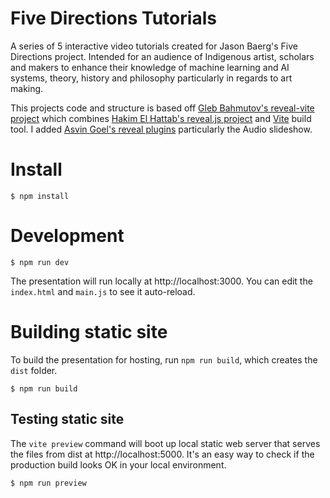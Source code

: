 Five Directions Tutorials
=========================

A series of 5 interactive video tutorials created for Jason Baerg's Five Directions project.
Intended for an audience of Indigenous artist, scholars and makers to enhance their 
knowledge of machine learning and AI systems, theory, history and philosophy particularly
in regards to art making.

This projects code and structure is based off [Gleb Bahmutov's reveal-vite project](https://github.com/bahmutov/reveal-vite) which combines [Hakim El Hattab's reveal.js project](https://revealjs.com/) and [Vite](https://vitejs.dev/) build tool. I added [Asvin Goel's reveal plugins](https://github.com/rajgoel/reveal.js-plugins) particularly the Audio slideshow.

# Install

    $ npm install
    
# Development

    $ npm run dev

The presentation will run locally at http://localhost:3000. You can edit the `index.html` and `main.js` to see it auto-reload.

# Building static site

To build the presentation for hosting, run `npm run build`, which creates the `dist` folder.

    $ npm run build

## Testing static site
    
The `vite preview` command will boot up local static web server that serves the files from dist at http://localhost:5000. It's an easy way to check if the production build looks OK in your local environment.

    $ npm run preview